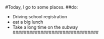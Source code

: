 #Today, I go to some places.
##do:
+ Driving school registration
+ eat a big lunch
+ Take a long time on the subway
###############################
